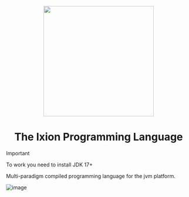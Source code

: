 <div align="center">
  <img src="https://github.com/IxionLang/Ixion/blob/main/assets/icon.png" width="300">

<h1>The Ixion Programming Language</h1>
</div>


> [!IMPORTANT]
> To work you need to install JDK 17+

Multi-paradigm compiled programming language for the jvm platform.

![image](https://github.com/IxionLang/Ixion/blob/main/assets/screen.png)